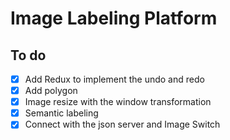 # Image Labeling Platform
## To do 
- [X] Add Redux to implement the undo and redo
- [X] Add polygon
- [X] Image resize with the window transformation
- [X] Semantic labeling
- [X] Connect with the json server and Image Switch
